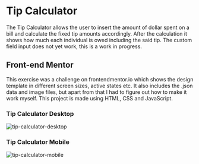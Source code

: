 # Tip Calculator

The Tip Calculator allows the user to insert the amount of dollar spent on a bill and calculate the fixed tip amounts accordingly.
After the calculation it shows how much each individual is owed including the said tip. The custom field input does not yet work, this is a work in progress.

## Front-end Mentor

This exercise was a challenge on frontendmentor.io which shows the design template in different screen sizes, active states etc.
It also includes the .json data and image files, but apart from that I had to figure out how to make it work myself.
This project is made using HTML, CSS and JavaScript.

### Tip Calculator Desktop

![tip-calculator-desktop](https://user-images.githubusercontent.com/107483021/206525299-84328454-f41c-485e-8414-96b27d1c5db2.png)

### Tip Calculator Mobile

![tip-calculator-mobile](https://user-images.githubusercontent.com/107483021/206525337-2fdc03d5-832c-4faf-baa5-de5206b23a28.png)

